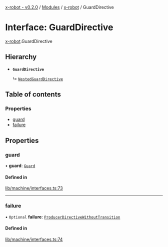 [x-robot - v0.2.0](../README.md) / [Modules](../modules.md) / [x-robot](../modules/x_robot.md) / GuardDirective

# Interface: GuardDirective

[x-robot](../modules/x_robot.md).GuardDirective

## Hierarchy

- **`GuardDirective`**

  ↳ [`NestedGuardDirective`](x_robot.NestedGuardDirective.md)

## Table of contents

### Properties

- [guard](x_robot.GuardDirective.md#guard)
- [failure](x_robot.GuardDirective.md#failure)

## Properties

### guard

• **guard**: [`Guard`](x_robot.Guard.md)

#### Defined in

[lib/machine/interfaces.ts:73](https://github.com/Masquerade-Circus/x-robot/blob/0346b56/lib/machine/interfaces.ts#L73)

___

### failure

• `Optional` **failure**: [`ProducerDirectiveWithoutTransition`](x_robot.ProducerDirectiveWithoutTransition.md)

#### Defined in

[lib/machine/interfaces.ts:74](https://github.com/Masquerade-Circus/x-robot/blob/0346b56/lib/machine/interfaces.ts#L74)
